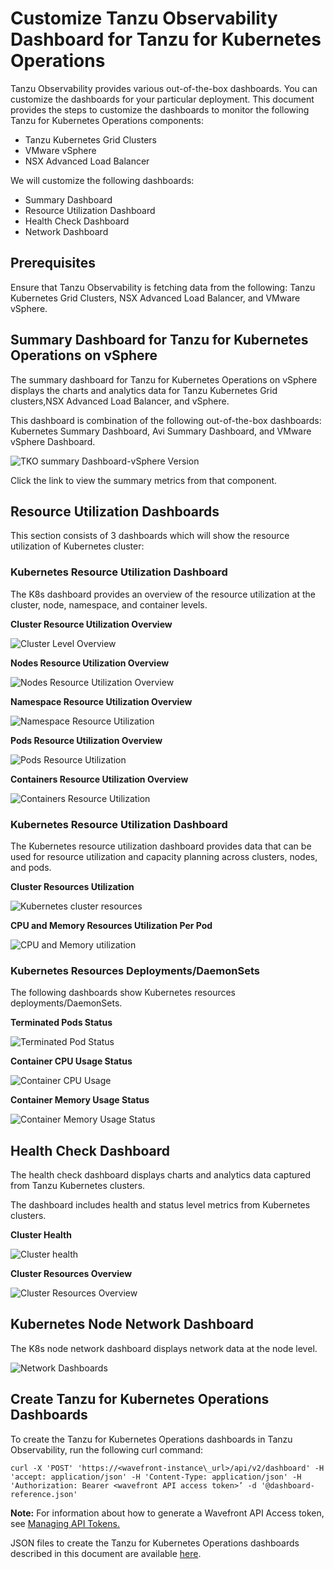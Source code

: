 ﻿
# Customize Tanzu Observability Dashboard for Tanzu for Kubernetes Operations

Tanzu Observability provides various out-of-the-box dashboards. You can customize the dashboards for your particular deployment. This document provides the steps to customize the dashboards to monitor the following Tanzu for Kubernetes Operations components:

- Tanzu Kubernetes Grid Clusters
- VMware vSphere
- NSX Advanced Load Balancer

We will customize the following dashboards:

- Summary Dashboard
- Resource Utilization Dashboard
- Health Check Dashboard
- Network Dashboard

## Prerequisites

Ensure that Tanzu Observability is fetching data from the following: Tanzu Kubernetes Grid Clusters, NSX Advanced Load Balancer, and VMware vSphere.

## Summary Dashboard for Tanzu for Kubernetes Operations on vSphere
 
The summary dashboard for Tanzu for Kubernetes Operations on vSphere displays the charts and analytics data for Tanzu Kubernetes Grid clusters,NSX Advanced Load Balancer, and vSphere.

This dashboard is combination of the following out-of-the-box dashboards: Kubernetes Summary Dashboard, Avi Summary Dashboard, and VMware vSphere Dashboard.

![TKO summary Dashboard-vSphere Version](img/tko-to-customized-dashboards/tko-summary-vsphere.png)

Click the link to view the summary metrics from that component.


## Resource Utilization Dashboards

This section consists of 3 dashboards which will show the resource utilization of Kubernetes cluster:

### Kubernetes Resource Utilization Dashboard
The K8s dashboard provides an overview of the resource utilization at the cluster, node, namespace, and container levels.

**Cluster Resource Utilization Overview**

![Cluster Level Overview](img/tko-to-customized-dashboards/cluster-overview.png)

**Nodes Resource Utilization Overview**

![Nodes Resource Utilization Overview](img/tko-to-customized-dashboards/node-resources-overview.png)

**Namespace Resource Utilization Overview**

![Namespace Resource Utilization](img/tko-to-customized-dashboards/namespace-overview.png)

**Pods Resource Utilization Overview**

![Pods Resource Utilization](img/tko-to-customized-dashboards/pod-overview.png)

**Containers Resource Utilization Overview**

![Containers Resource Utilization](img/tko-to-customized-dashboards/containers-resource-overview.png)

### Kubernetes Resource Utilization Dashboard
The Kubernetes resource utilization dashboard provides data that can be used for resource utilization and capacity planning across clusters, nodes, and pods. 

**Cluster Resources Utilization**

![Kubernetes cluster resources](img/tko-to-customized-dashboards/cluster-resources-kubernetes.png)

**CPU and Memory Resources Utilization Per Pod**

![CPU and Memory utilization](img/tko-to-customized-dashboards/memory-cpu-kubernetes-resources.png)

### Kubernetes Resources Deployments/DaemonSets 
The following dashboards show Kubernetes resources deployments/DaemonSets.

**Terminated Pods Status**

![Terminated Pod Status](img/tko-to-customized-dashboards/terminatedpod-daemonset.png)

**Container CPU Usage Status**

![Container CPU Usage](img/tko-to-customized-dashboards/container-cpu-daemonset.png)

**Container Memory Usage Status**

![Container Memory Usage Status](img/tko-to-customized-dashboards/container-memory-daemonset.png)


## Health Check Dashboard

The health check dashboard displays charts and analytics data captured from Tanzu Kubernetes clusters.

The dashboard includes health and status level metrics from Kubernetes clusters.

**Cluster Health**

![Cluster health](img/tko-to-customized-dashboards/cluster-health.png)

**Cluster Resources Overview**

![Cluster Resources Overview](img/tko-to-customized-dashboards/cluster-resource.png)


## Kubernetes Node Network Dashboard

The K8s node network dashboard displays network data at the node level.

![Network Dashboards](img/tko-to-customized-dashboards/kubernetes-network.png)

## Create Tanzu for Kubernetes Operations Dashboards

To create the Tanzu for Kubernetes Operations dashboards in Tanzu Observability, run the following  curl command:

`curl -X 'POST' 'https://<wavefront-instance\_url>/api/v2/dashboard' -H 'accept: application/json' -H 'Content-Type: application/json' -H 'Authorization: Bearer <wavefront API access token>’ -d '@dashboard-reference.json'`

**Note:** For information about how to generate a Wavefront API Access token, see [Managing API Tokens.](https://docs.wavefront.com/wavefront_api.html#generating-an-api-token)

JSON files to create the Tanzu for Kubernetes Operations dashboards described in this document are available [here](https://github.com/vmware-tanzu-labs/tanzu-validated-solutions/tree/main/automation/tko-to-customized-dashboards-json-scripts).
